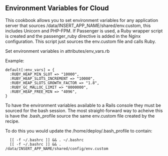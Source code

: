Environment Variables for Cloud
-------------------------------

This cookbook allows you to set environment variables for any application server that sources /data/INSERT_APP_NAME/shared/env.custom, this includes Unicorn and PHP-FPM.  If Passenger is used, a Ruby wrapper script is created and the passenger_ruby directive is added in the Nginx configuration.  This script just sources the env.custom file and calls Ruby.

Set environment variables in attributes/env_vars.rb

  Example:

  ```
  default[:env_vars] = {
    :RUBY_HEAP_MIN_SLOT => "10000",
    :RUBY_HEAP_SLOTS_INCREMENT => "10000",
    :RUBY_HEAP_SLOTS_GROWTH_FACTOR => "1.8",
    :RUBY_GC_MALLOC_LIMIT => "8000000",
    :RUBY_HEAP_FREE_MIN => "4096",
  }
  ```

To have the environment variables available to a Rails console they must be sourced for the bash session. The most straight-forward way to acheive this is have the .bash_profile source the same env.custom file created by the recipe.

To do this you would update the /home/deploy/.bash_profile to contain:

```
  [[ -f ~/.bashrc ]] && . ~/.bashrc
  [[ -f ~/.bashrc ]] && . /data/INSERT_APP_NAME/shared/config/env.custom
```
